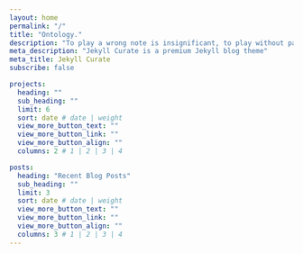 ```yaml
---
layout: home
permalink: "/"
title: "Ontology."
description: "To play a wrong note is insignificant, to play without passion is inexcusable."
meta_description: "Jekyll Curate is a premium Jekyll blog theme"
meta_title: Jekyll Curate
subscribe: false

projects:
  heading: ""
  sub_heading: ""
  limit: 6
  sort: date # date | weight
  view_more_button_text: ""
  view_more_button_link: ""
  view_more_button_align: ""
  columns: 2 # 1 | 2 | 3 | 4

posts:
  heading: "Recent Blog Posts"
  sub_heading: ""
  limit: 3
  sort: date # date | weight
  view_more_button_text: ""
  view_more_button_link: ""
  view_more_button_align: ""
  columns: 3 # 1 | 2 | 3 | 4
---
```

